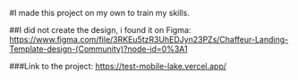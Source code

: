 #I made this project on my own to train my skills.

##I did not create the design, i found it on Figma: https://www.figma.com/file/3RKEu5tzR3UhEDJyn23PZs/Chaffeur-Landing-Template-design-(Community)?node-id=0%3A1

###Link to the project: https://test-mobile-lake.vercel.app/
